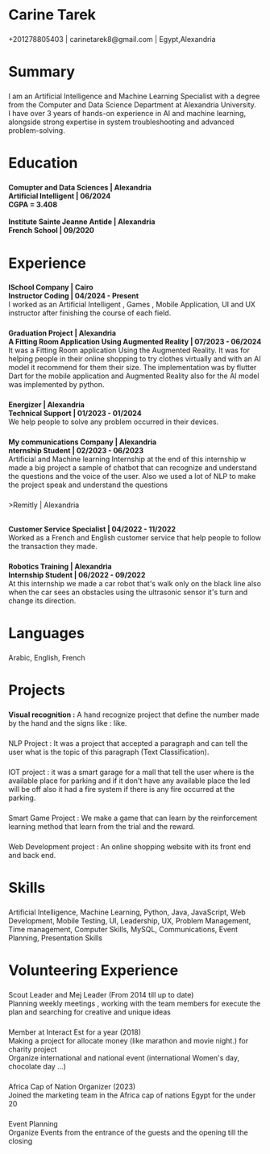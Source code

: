 <h1 align="left">Carine Tarek</h1>

###

<p align="left">+201278805403 | carinetarek8@gmail.com | Egypt,Alexandria</p>

###

<h1 align="left">Summary</h1>

###

<p align="left">I am an Artificial Intelligence and Machine Learning Specialist with a degree from the Computer and Data Science Department at Alexandria University.<br> I have over 3 years of hands-on experience in AI and machine learning, alongside strong expertise in system troubleshooting and advanced problem-solving.</p>

###

<h1 align="left">Education</h1>

###

<h4 align="left"><strong>Comupter and Data Sciences | Alexandria<br>Artificial Intelligent | 06/2024</strong><br>CGPA = 3.408<br><br><strong>Institute Sainte Jeanne Antide | Alexandria</strong><br>French School | 09/2020</h4>

###

<h1 align="left">Experience</h1>

###

<p align="left"><strong>ISchool Company | Cairo</strong><br><strong>Instructor Coding | 04/2024 - Present</strong><br>I worked as an Artificial Intelligent , Games , Mobile Application, UI and UX instructor after finishing the course of each field.</p>

###

<p align="left"><strong>Graduation Project | Alexandria</strong><br><strong>A Fitting Room Application Using Augmented Reality | 07/2023 - 06/2024</strong><br>It was a Fitting Room application Using the Augmented Reality. It was for helping people in their online shopping to try clothes virtually and with an AI model it recommend for them their size. The implementation was by flutter Dart for the mobile application and Augmented Reality also for the AI model was implemented by python.</p>

###

<p align="left"><strong>Energizer | Alexandria</strong><br><strong>Technical Support | 01/2023 - 01/2024</strong><br>We help people to solve any problem occurred in their devices.</p>

###

<p align="left"><strong>My communications Company | Alexandria</strong><br><strong>nternship Student | 02/2023 - 06/2023</strong><br>Artificial and Machine learning Internship at the end of this internship w made a big project a sample of chatbot that can recognize and understand the questions and the voice of the user. Also we used a lot of NLP to make the project speak and understand the questions</p>

###

<p align="left"<strong>>Remitly | Alexandria</p><br><strong>Customer Service Specialist | 04/2022 - 11/2022</strong><br>Worked as a French and English customer service that help people to follow the transaction they made.</p>

###

<p align="left"><strong>Robotics Training | Alexandria</strong><br><strong>Internship Student | 06/2022 - 09/2022</strong><br>At this internship we made a car robot that's walk only on the black line also when the car sees an obstacles using the ultrasonic sensor it's turn and change its direction.</p>

###

<h1 align="left">Languages</h1>

###

<p align="left">Arabic, English, French</p>

###

<h1 align="left">Projects</h1>

###

<p align="left"><b>Visual recognition :</b> A hand recognize project that define the number made by the hand and the signs like : like.</p>

###

<p align="left">NLP Project : It was a project that accepted a paragraph and can tell the user what is the topic of this paragraph (Text Classification).</p>

###

<p align="left">IOT project : it was a smart garage for a mall that tell the user where is the available place for parking and if it don't have any available place the led will be off also it had a fire system if there is any fire occurred at the parking.</p>

###

<p align="left">Smart Game Project : We make a game that can learn by the reinforcement learning method that learn from the trial and the reward.</p>

###

<p align="left">Web Development project : An online shopping website with its front end and back end.</p>

###

<h1 align="left">Skills</h1>

###

<p align="left">Artificial Intelligence, Machine Learning, Python, Java, JavaScript, Web Development, Mobile Testing, UI, Leadership, UX, Problem Management, Time management, Computer Skills, MySQL, Communications, Event Planning, Presentation Skills</p>

###

<h1 align="left">Volunteering Experience</h1>

###

<p align="left">Scout Leader and Mej Leader (From 2014 till up to date)<br>Planning weekly meetings , working with the team members for execute the plan and searching for creative and unique ideas</p>

###

<p align="left">Member at Interact Est for a year (2018) <br>Making a project for allocate money (like marathon and movie night.) for charity project <br>Organize international and national event (international Women's day, chocolate day ...)</p>

###

<p align="left">Africa Cap of Nation Organizer (2023)<br>Joined the marketing team in the Africa cap of nations Egypt for the under 20</p>

###

<p align="left">Event Planning<br>Organize Events from the entrance of the guests and the opening till the closing</p>

###
